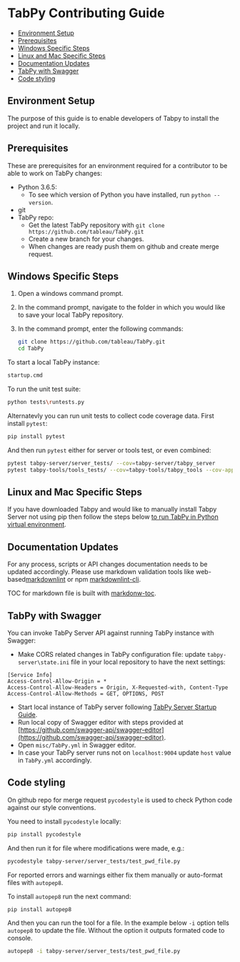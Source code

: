 # TabPy Contributing Guide

<!-- toc -->

- [Environment Setup](#environment-setup)
- [Prerequisites](#prerequisites)
- [Windows Specific Steps](#windows-specific-steps)
- [Linux and Mac Specific Steps](#linux-and-mac-specific-steps)
- [Documentation Updates](#documentation-updates)
- [TabPy with Swagger](#tabpy-with-swagger)
- [Code styling](#code-styling)

<!-- tocstop -->

## Environment Setup

The purpose of this guide is to enable developers of Tabpy to install the project
and run it locally.

## Prerequisites

These are prerequisites for an environment required for a contributor to
be able to work on TabPy changes:

- Python 3.6.5:
  - To see which version of Python you have installed, run ```python --version```.
- git
- TabPy repo:
  - Get the latest TabPy repository with `git clone https://github.com/tableau/TabPy.git`
  - Create a new branch for your changes.
  - When changes are ready push them on github and create merge request.

## Windows Specific Steps

1. Open a windows command prompt.
2. In the command prompt, navigate to the folder in which you would like to save
   your local TabPy repository.
3. In the command prompt, enter the following commands:

    ```sh
    git clone https://github.com/tableau/TabPy.git
    cd TabPy
    ```

To start a local TabPy instance:

```sh
startup.cmd
```

To run the unit test suite:

```sh
python tests\runtests.py
```

Alternatevly you can run unit tests to collect code coverage data. First
install `pytest`:

```sh
pip install pytest
```

And then run `pytest` either for server or tools test, or even combined:

```sh
pytest tabpy-server/server_tests/ --cov=tabpy-server/tabpy_server
pytest tabpy-tools/tools_tests/ --cov=tabpy-tools/tabpy_tools --cov-append
```


## Linux and Mac Specific Steps

If you have downloaded Tabpy and would like to manually install Tabpy Server
not using pip then follow the steps below [to run TabPy in Python virtual environment](docs/tabpy-virtualenv.md).


## Documentation Updates

For any process, scripts or API changes documentation needs to be updated accordingly.
Please use markdown validation tools like web-based[markdownlint](https://dlaa.me/markdownlint/)
or npm [markdownlint-cli](https://github.com/igorshubovych/markdownlint-cli).

TOC for markdown file is built with [markdonw-toc](https://www.npmjs.com/package/markdown-toc).

## TabPy with Swagger

You can invoke TabPy Server API against running TabPy instance with Swagger:

- Make CORS related changes in TabPy configuration file: update `tabpy-server\state.ini`
  file in your local repository to have the next settings:

```config
[Service Info]
Access-Control-Allow-Origin = *
Access-Control-Allow-Headers = Origin, X-Requested-with, Content-Type
Access-Control-Allow-Methods = GET, OPTIONS, POST
```

- Start local instance of TabPy server following [TabPy Server Startup Guide](docs/server-startup.md).
- Run local copy of Swagger editor with steps provided at 
  [https://github.com/swagger-api/swagger-editor](https://github.com/swagger-api/swagger-editor).
- Open `misc/TabPy.yml` in Swagger editor.
- In case your TabPy server runs not on `localhost:9004` update
  `host` value in `TabPy.yml` accordingly.

## Code styling

On github repo for merge request `pycodestyle` is used to check Python code against our
style conventions.

You need to install `pycodestyle` locally:

```sh
pip install pycodestyle
```

And then run it for file where modifications were made, e.g.:

```sh
pycodestyle tabpy-server/server_tests/test_pwd_file.py
```

For reported errors and warnings either fix them manually or auto-format files with
`autopep8`.

To install `autopep8` run the next command:

```sh
pip install autopep8
```

And then you can run the tool for a file. In the example below `-i`
option tells `autopep8` to update the file. Without the option it
outputs formated code to console.

```sh
autopep8 -i tabpy-server/server_tests/test_pwd_file.py
```
